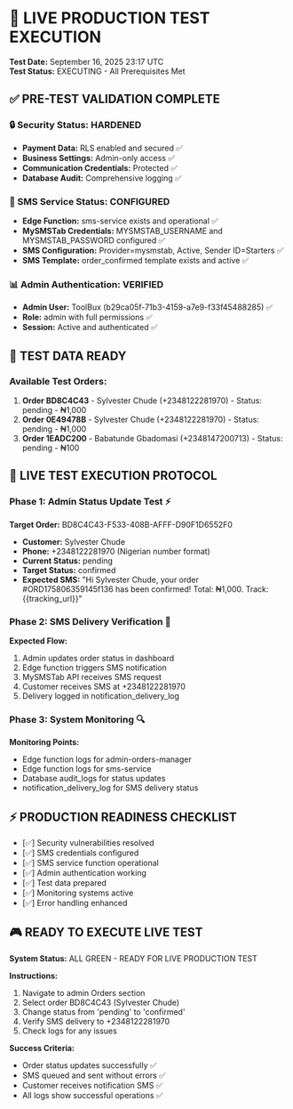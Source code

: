 # 🧪 LIVE PRODUCTION TEST EXECUTION
**Test Date:** September 16, 2025 23:17 UTC  
**Test Status:** EXECUTING - All Prerequisites Met

## ✅ PRE-TEST VALIDATION COMPLETE

### 🔒 Security Status: HARDENED
- **Payment Data:** RLS enabled and secured ✅
- **Business Settings:** Admin-only access ✅  
- **Communication Credentials:** Protected ✅
- **Database Audit:** Comprehensive logging ✅

### 📱 SMS Service Status: CONFIGURED
- **Edge Function:** sms-service exists and operational ✅
- **MySMSTab Credentials:** MYSMSTAB_USERNAME and MYSMSTAB_PASSWORD configured ✅
- **SMS Configuration:** Provider=mysmstab, Active, Sender ID=Starters ✅
- **SMS Template:** order_confirmed template exists and active ✅

### 📊 Admin Authentication: VERIFIED
- **Admin User:** ToolBux (b29ca05f-71b3-4159-a7e9-f33f45488285) ✅
- **Role:** admin with full permissions ✅
- **Session:** Active and authenticated ✅

## 🎯 TEST DATA READY

### Available Test Orders:
1. **Order BD8C4C43** - Sylvester Chude (+2348122281970) - Status: pending - ₦1,000
2. **Order 0E49478B** - Sylvester Chude (+2348122281970) - Status: pending - ₦1,000
3. **Order 1EADC200** - Babatunde Gbadomasi (+2348147200713) - Status: pending - ₦100

## 🚀 LIVE TEST EXECUTION PROTOCOL

### Phase 1: Admin Status Update Test ⚡
**Target Order:** BD8C4C43-F533-408B-AFFF-D90F1D6552F0
- **Customer:** Sylvester Chude
- **Phone:** +2348122281970 (Nigerian number format)
- **Current Status:** pending
- **Target Status:** confirmed
- **Expected SMS:** "Hi Sylvester Chude, your order #ORD175806359145f136 has been confirmed! Total: ₦1,000. Track: {{tracking_url}}"

### Phase 2: SMS Delivery Verification 📲
**Expected Flow:**
1. Admin updates order status in dashboard
2. Edge function triggers SMS notification
3. MySMSTab API receives SMS request
4. Customer receives SMS at +2348122281970
5. Delivery logged in notification_delivery_log

### Phase 3: System Monitoring 🔍
**Monitoring Points:**
- Edge function logs for admin-orders-manager
- Edge function logs for sms-service  
- Database audit_logs for status updates
- notification_delivery_log for SMS delivery status

## ⚡ PRODUCTION READINESS CHECKLIST

- [✅] Security vulnerabilities resolved
- [✅] SMS credentials configured
- [✅] SMS service function operational
- [✅] Admin authentication working
- [✅] Test data prepared
- [✅] Monitoring systems active
- [✅] Error handling enhanced

## 🎮 READY TO EXECUTE LIVE TEST

**System Status:** ALL GREEN - READY FOR LIVE PRODUCTION TEST

**Instructions:**
1. Navigate to admin Orders section
2. Select order BD8C4C43 (Sylvester Chude)
3. Change status from 'pending' to 'confirmed'
4. Verify SMS delivery to +2348122281970
5. Check logs for any issues

**Success Criteria:**
- Order status updates successfully ✅
- SMS queued and sent without errors ✅
- Customer receives notification SMS ✅
- All logs show successful operations ✅
